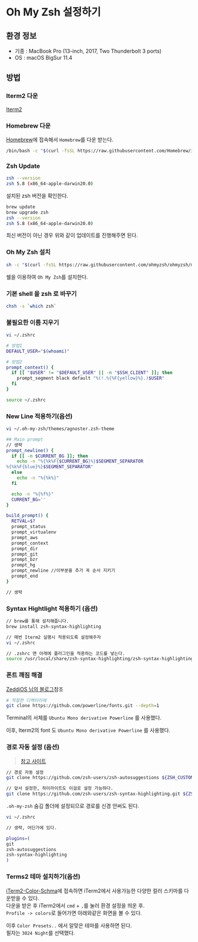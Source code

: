 # Oh My Zsh 설정하기 
## 환경 정보 
* 기종 : MacBook Pro (13-inch, 2017, Two Thunderbolt 3 ports)
* OS : macOS BigSur 11.4

## 방법
### Iterm2 다운 
[Iterm2](https://iterm2.com/) 

### Homebrew 다운 
[Homebrew](https://brew.sh/index_ko)에 접속해서 `Homebrew`를 다운 받는다.   
   
```sh
/bin/bash -c "$(curl -fsSL https://raw.githubusercontent.com/Homebrew/install/HEAD/install.sh)"
```

### Zsh Update 
```sh
zsh --version
zsh 5.8 (x86_64-apple-darwin20.0)
```
설치된 zsh 버전을 확인한다.   
  
```sh
brew update
brew upgrade zsh
zsh --version
zsh 5.8 (x86_64-apple-darwin20.0)
```
최신 버전이 아닌 경우 위와 같이 업데이트를 진행해주면 된다.   

### Oh My Zsh 설치   

```sh
sh -c "$(curl -fsSL https://raw.githubusercontent.com/ohmyzsh/ohmyzsh/master/tools/install.sh)"
```

쉘을 이용하여 `Oh My Zsh`를 설치한다.   

### 기본 shell 을 zsh 로 바꾸기
```sh
chsh -s `which zsh`
```
### 불필요한 이름 지우기
```sh
vi ~/.zshrc
```
```sh
# 방법1
DEFAULT_USER="$(whoami)"

# 방법2
prompt_context() {
  if [[ "$USER" != "$DEFAULT_USER" || -n "$SSH_CLIENT" ]]; then
    prompt_segment black default "%(!.%{%F{yellow}%}.)$USER"
  fi
}
```
```sh
source ~/.zshrc
```

### New Line 적용하기(옵션)
```sh
vi ~/.oh-my-zsh/themes/agnoster.zsh-theme
```
```sh
## Main prompt
// 생략
prompt_newline() {
  if [[ -n $CURRENT_BG ]]; then
    echo -n "%{%k%F{$CURRENT_BG}%}$SEGMENT_SEPARATOR
%{%k%F{blue}%}$SEGMENT_SEPARATOR"
  else
    echo -n "%{%k%}"
  fi

  echo -n "%{%f%}"
  CURRENT_BG=''
}

build_prompt() {
  RETVAL=$?
  prompt_status
  prompt_virtualenv
  prompt_aws
  prompt_context
  prompt_dir
  prompt_git
  prompt_bzr
  prompt_hg
  prompt_newline //이부분을 추가 꼭 순서 지키기
  prompt_end
}

// 생략
```

### Syntax Hightlight 적용하기 (옵션)
```sh
// brew를 통해 설치해줍니다.
brew install zsh-syntax-highlighting
```
```sh
// 매번 Iterm2 실행시 적용되도록 설정해주자  
vi ~/.zshrc
```
```sh    
// .zshrc 맨 아래에 플러그인을 적용하는 코드를 넣는다.  
source /usr/local/share/zsh-syntax-highlighting/zsh-syntax-highlighting.zsh
```

### 폰트 깨짐 해결
[ZeddiOS 님의 블로그](https://zeddios.tistory.com/1207)참조   

```sh
# 적절한 디렉터리에 
git clone https://github.com/powerline/fonts.git --depth=1
```

Terminal의 서체를 `Ubuntu Mono derivative Powerline` 를 사용했다.   

이후, Iterm2의 font 도 `Ubuntu Mono derivative Powerline` 를 사용했다.     

### 경로 자동 설정 (옵션)
> [참고 사이트](https://c0wb3ll.tistory.com/entry/%ED%84%B0%EB%AF%B8%EB%84%90-iterm2-zsh-oh-my-zsh%EB%A5%BC-%EA%B3%81%EB%93%A4%EC%9D%B8)   
  
```sh
// 경로 자동 설정 
git clone https://github.com/zsh-users/zsh-autosuggestions ${ZSH_CUSTOM:-~/.oh-my-zsh/custom}/plugins/zsh-autosuggestions  

// 앞서 설정한, 하이라이트도 이걸로 설정 가능하다.
git clone https://github.com/zsh-users/zsh-syntax-highlighting.git ${ZSH_CUSTOM:-~/.oh-my-zsh/custom}/plugins/zsh-syntax-highlighting
```
`.oh-my-zsh` 숨김 폴더에 설정되므로 경로를 신경 안써도 된다.      

```sh
vi ~/.zshrc
```
```sh
// 생략, 어딘가에 있다.  

plugins=(
git
zsh-autosuggestions
zsh-syntax-highlighting
)
```





### Terms2 테마 설치하기(옵션)
[iTerm2-Color-Schma](https://github.com/mbadolato/iTerm2-Color-Schemes)에 접속하면 iTerm2에서 사용가능한 다양한 컬러 스키마를 다운받을 수 있다.        
다운을 받은 후 iTerm2에서 `cmd` + `,`를 눌러 환경 설정을 띄운 후.    
`Profile -> colors`로 들어가면 아래와같은 화면을 볼 수 있다.    


이후 `Color Presets..` 에서 알맞은 테마를 사용하면 된다.      
필자는 `3024 Night`를 선택했다.    





